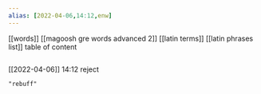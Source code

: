 ```yaml
---
alias: [2022-04-06,14:12,enw]
---
```

[[words]] [[magoosh gre words advanced 2]] [[latin terms]] [[latin phrases list]]
table of content
```toc
```

[[2022-04-06]] 14:12
reject
```query
"rebuff"
```